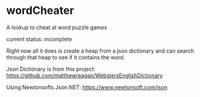 # wordCheater
A lookup to cheat at word puzzle games

current status: incomplete

Right now all it does is create a heap from a json dictionary and can search through that heap to see if it contains the word.


Json Dictionary is from this project: https://github.com/matthewreagan/WebstersEnglishDictionary

Using Newtonsofts Json.NET: https://www.newtonsoft.com/json
